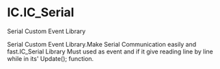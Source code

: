 # IC.IC_Serial
Serial Custom Event Library

Serial Custom Event Library.Make Serial Communication easily and fast.IC_Serial Library Must used as event and if it give reading line by line while in its' Update(); function.
